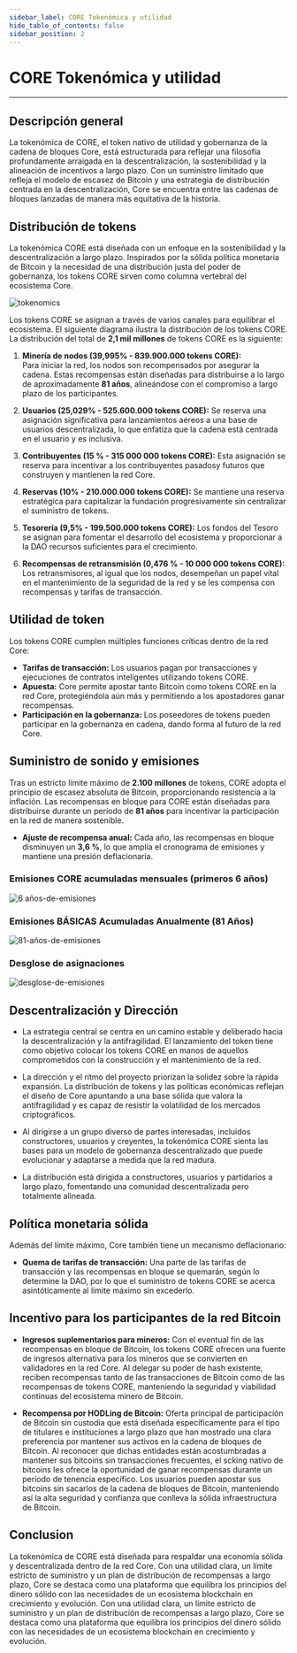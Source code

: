 ```yaml
---
sidebar_label: CORE Tokenómica y utilidad
hide_table_of_contents: false
sidebar_position: 2
---
```


# CORE Tokenómica y utilidad

---

## Descripción general

La tokenómica de CORE, el token nativo de utilidad y gobernanza de la cadena de bloques Core, está estructurada para reflejar una filosofía profundamente arraigada en la descentralización, la sostenibilidad y la alineación de incentivos a largo plazo. Con un suministro limitado que refleja el modelo de escasez de Bitcoin y una estrategia de distribución centrada en la descentralización, Core se encuentra entre las cadenas de bloques lanzadas de manera más equitativa de la historia.

## Distribución de tokens

La tokenómica CORE está diseñada con un enfoque en la sostenibilidad y la descentralización a largo plazo. Inspirados por la sólida política monetaria de Bitcoin y la necesidad de una distribución justa del poder de gobernanza, los tokens CORE sirven como columna vertebral del ecosistema Core.

![tokenomics](https://github.com/user-attachments/assets/b30cf0e6-2282-4355-ab96-4f9579099122)

Los tokens CORE se asignan a través de varios canales para equilibrar el ecosistema. El siguiente diagrama ilustra la distribución de los tokens CORE. La distribución del total de **2,1 mil millones** de tokens CORE es la siguiente:

1. **Minería de nodos (39,995% - 839.900.000 tokens CORE):**\
   Para iniciar la red, los nodos son recompensados ​​por asegurar la cadena. Estas recompensas están diseñadas para distribuirse a lo largo de aproximadamente **81 años**, alineándose con el compromiso a largo plazo de los participantes.

2. **Usuarios (25,029% - 525.600.000 tokens CORE):** Se reserva una asignación significativa para lanzamientos aéreos a una base de usuarios descentralizada, lo que enfatiza que la cadena está centrada en el usuario y es inclusiva.

3. **Contribuyentes (15 % - 315 000 000 tokens CORE):** Esta asignación se reserva para incentivar a los contribuyentes pasados ​​y futuros que construyen y mantienen la red Core.

4. **Reservas (10% - 210.000.000 tokens CORE):** Se mantiene una reserva estratégica para capitalizar la fundación progresivamente sin centralizar el suministro de tokens.

5. **Tesorería (9,5% - 199.500.000 tokens CORE):** Los fondos del Tesoro se asignan para fomentar el desarrollo del ecosistema y proporcionar a la DAO recursos suficientes para el crecimiento.

6. **Recompensas de retransmisión (0,476 % - 10 000 000 tokens CORE):** Los retransmisores, al igual que los nodos, desempeñan un papel vital en el mantenimiento de la seguridad de la red y se les compensa con recompensas y tarifas de transacción.

## Utilidad de token

Los tokens CORE cumplen múltiples funciones críticas dentro de la red Core:

- **Tarifas de transacción:** Los usuarios pagan por transacciones y ejecuciones de contratos inteligentes utilizando tokens CORE.
- **Apuesta:** Core permite apostar tanto Bitcoin como tokens CORE en la red Core, protegiéndola aún más y permitiendo a los apostadores ganar recompensas.
- **Participación en la gobernanza:** Los poseedores de tokens pueden participar en la gobernanza en cadena, dando forma al futuro de la red Core.

## Suministro de sonido y emisiones

Tras un estricto límite máximo de **2.100 millones** de tokens, CORE adopta el principio de escasez absoluta de Bitcoin, proporcionando resistencia a la inflación. Las recompensas en bloque para CORE están diseñadas para distribuirse durante un período de **81 años** para incentivar la participación en la red de manera sostenible.

- **Ajuste de recompensa anual:** Cada año, las recompensas en bloque disminuyen un **3,6 %**, lo que amplía el cronograma de emisiones y mantiene una presión deflacionaria.

### Emisiones CORE acumuladas mensuales (primeros 6 años)

![6 años-de-emisiones](https://github.com/user-attachments/assets/e6903e1d-b146-4b6f-982d-dd06e6a56cb8)

### Emisiones BÁSICAS Acumuladas Anualmente (81 Años)

![81-años-de-emisiones](https://github.com/user-attachments/assets/8caa5c7a-33ae-4c12-bc71-0512d490eb48)

### Desglose de asignaciones

![desglose-de-emisiones](https://github.com/user-attachments/assets/12c25190-ae6e-4039-aed6-01c81ea6542f)

## Descentralización y Dirección

- La estrategia central se centra en un camino estable y deliberado hacia la descentralización y la antifragilidad. El lanzamiento del token tiene como objetivo colocar los tokens CORE en manos de aquellos comprometidos con la construcción y el mantenimiento de la red.

- La dirección y el ritmo del proyecto priorizan la solidez sobre la rápida expansión. La distribución de tokens y las políticas económicas reflejan el diseño de Core apuntando a una base sólida que valora la antifragilidad y es capaz de resistir la volatilidad de los mercados criptográficos.

- Al dirigirse a un grupo diverso de partes interesadas, incluidos constructores, usuarios y creyentes, la tokenómica CORE sienta las bases para un modelo de gobernanza descentralizado que puede evolucionar y adaptarse a medida que la red madura.

- La distribución está dirigida a constructores, usuarios y partidarios a largo plazo, fomentando una comunidad descentralizada pero totalmente alineada.

## Política monetaria sólida

Además del límite máximo, Core también tiene un mecanismo deflacionario:

- **Quema de tarifas de transacción:** Una parte de las tarifas de transacción y las recompensas en bloque se quemarán, según lo determine la DAO, por lo que el suministro de tokens CORE se acerca asintóticamente al límite máximo sin excederlo.

## Incentivo para los participantes de la red Bitcoin

- **Ingresos suplementarios para mineros:** Con el eventual fin de las recompensas en bloque de Bitcoin, los tokens CORE ofrecen una fuente de ingresos alternativa para los mineros que se convierten en validadores en la red Core. Al delegar su poder de hash existente, reciben recompensas tanto de las transacciones de Bitcoin como de las recompensas de tokens CORE, manteniendo la seguridad y viabilidad continuas del ecosistema minero de Bitcoin.

- **Recompensa por HODLing de Bitcoin:** Oferta principal de participación de Bitcoin sin custodia que está diseñada específicamente para el tipo de titulares e instituciones a largo plazo que han mostrado una clara preferencia por mantener sus activos en la cadena de bloques de Bitcoin. Al reconocer que dichas entidades están acostumbradas a mantener sus bitcoins sin transacciones frecuentes, el scking nativo de bitcoins les ofrece la oportunidad de ganar recompensas durante un período de tenencia específico. Los usuarios pueden apostar sus bitcoins sin sacarlos de la cadena de bloques de Bitcoin, manteniendo así la alta seguridad y confianza que conlleva la sólida infraestructura de Bitcoin.

## Conclusion

La tokenómica de CORE está diseñada para respaldar una economía sólida y descentralizada dentro de la red Core. Con una utilidad clara, un límite estricto de suministro y un plan de distribución de recompensas a largo plazo, Core se destaca como una plataforma que equilibra los principios del dinero sólido con las necesidades de un ecosistema blockchain en crecimiento y evolución. Con una utilidad clara, un límite estricto de suministro y un plan de distribución de recompensas a largo plazo, Core se destaca como una plataforma que equilibra los principios del dinero sólido con las necesidades de un ecosistema blockchain en crecimiento y evolución.
